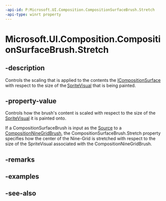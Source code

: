 ```yaml
---
-api-id: P:Microsoft.UI.Composition.CompositionSurfaceBrush.Stretch
-api-type: winrt property
---
```


<!-- Property syntax
public Windows.UI.Composition.CompositionStretch Stretch { get;  set; }
-->

# Microsoft.UI.Composition.CompositionSurfaceBrush.Stretch

## -description
Controls the scaling that is applied to the contents the [ICompositionSurface](icompositionsurface.md) with respect to the size of the [SpriteVisual](spritevisual.md) that is being painted.

## -property-value
Controls how the brush's content is scaled with respect to the size of the [SpriteVisual](spritevisual.md) it is painted onto.

If a CompositionSurfaceBrush is input as the [Source](compositionninegridbrush_source.md) to a [CompositionNineGridBrush](compositionninegridbrush.md), the CompositionSurfaceBrush.Stretch property specifies how the center of the Nine-Grid is stretched with respect to the size of the SpriteVisual associated with the CompositionNineGridBrush.

## -remarks

## -examples

## -see-also
